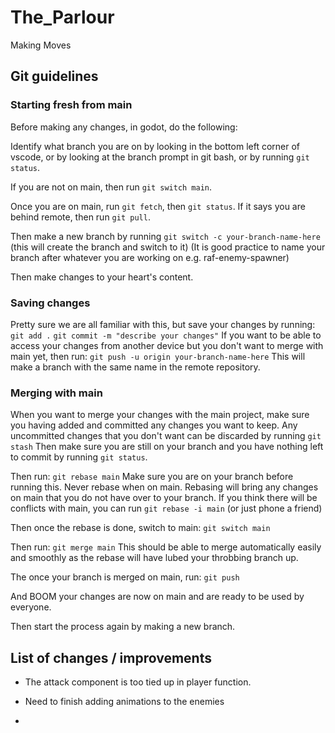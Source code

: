 # The_Parlour
Making Moves

## Git guidelines

### Starting fresh from main
Before making any changes, in godot, do the following:

Identify what branch you are on by looking in the bottom left corner of vscode, or by looking at the branch prompt in git bash, or by running `git status`. 

If you are not on main, then run `git switch main`. 

Once you are on main, run `git fetch`, then `git status`. If it says you are behind remote, then run `git pull`. 

Then make a new branch by running `git switch -c your-branch-name-here` (this will create the branch and switch to it)
(It is good practice to name your branch after whatever you are working on e.g. raf-enemy-spawner)

Then make changes to your heart's content. 

### Saving changes
Pretty sure we are all familiar with this, but save your changes by running:
`git add .`
`git commit -m "describe your changes"`
If you want to be able to access your changes from another device but you don't want to merge with main yet, then run:
`git push -u origin your-branch-name-here`
This will make a branch with the same name in the remote repository. 

### Merging with main
When you want to merge your changes with the main project, make sure you having added and committed any changes you want to keep. Any uncommitted changes that you don't want can be discarded by running `git stash`
Then make sure you are still on your branch and you have nothing left to commit by running `git status`. 

Then run:
`git rebase main`
Make sure you are on your branch before running this. Never rebase when on main. Rebasing will bring any changes on main that you do not have over to your branch. If you think there will be conflicts with main, you can run `git rebase -i main` (or just phone a friend)

Then once the rebase is done, switch to main:
`git switch main`

Then run:
`git merge main`
This should be able to merge automatically easily and smoothly as the rebase will have lubed your throbbing branch up. 

The once your branch is merged on main, run:
`git push`

And BOOM your changes are now on main and are ready to be used by everyone. 

Then start the process again by making a new branch. 


## List of changes / improvements

- The attack component is too tied up in player function.

- Need to finish adding animations to the enemies

- 



